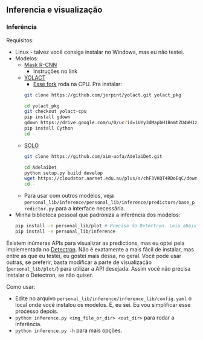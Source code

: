 ## Inferencia e visualização

### Inferência

Requisitos:
* Linux - talvez você consiga instalar no Windows, mas eu não testei.
* Modelos:
	* [Mask R-CNN](https://detectron2.readthedocs.io/en/latest/tutorials/install.html)
		* Instruções no link
	* [YOLACT](https://github.com/dbolya/yolact)
		* [Esse fork](https://github.com/jerpint/yolact.git) roda na CPU. Pra instalar:
		```bash
		git clone https://github.com/jerpint/yolact.git yolact_pkg

		cd yolact_pkg
		git checkout yolact-cpu
		pip install gdown
		gdown https://drive.google.com/u/0/uc?id=1UYy3dMapbH1BnmtZU4WH1zbYgOzzHHf_&export=download
		pip install Cython
		cd -
		```
	* [SOLO](https://github.com/aim-uofa/AdelaiDet.git)
		```bash
		git clone https://github.com/aim-uofa/AdelaiDet.git

		cd AdelaiDet
		python setup.py build develop
		wget https://cloudstor.aarnet.edu.au/plus/s/chF3VKQT4RDoEqC/download -O SOLOv2_R50_3x.pth
		cd -
		```
	* Para usar com outros modelos, veja `personal_lib/inference/personal_lib/inference/predictors/base_predictor.py` para a interface necessária.
* Minha biblioteca pessoal que padroniza a inferência dos modelos:
	```bash
	pip install -e personal_lib/plot # Precisa do Detectron. Leia abaixo.
	pip install -e personal_lib/inference
	```

Existem inúmeras APIs para visualizar as predictions, mas eu optei pela implementada no [Detectron](https://detectron2.readthedocs.io/en/latest/tutorials/install.html). Não é exatamente a mais fácil de instalar, mas entre as que eu testei, eu gostei mais dessa, no geral. Você pode usar outras, se preferir, basta modificar a parte de visualização (`personal_lib/plot/`) para utilizar a API desejada. Assim você não precisa instalar o Detectron, se não quiser.


Como usar:
* Edite no arquivo `personal_lib/inference/inference_lib/config.yaml` o local onde você instalou os modelos. É, eu sei. Eu vou simplificar esse processo depois.
* `python inference.py <img_file_or_dir> <out_dir>` para rodar a inferência.
* `python inference.py -h` para mais opções.